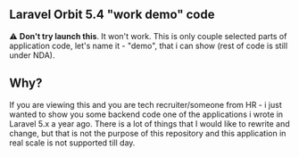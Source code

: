 ## Laravel Orbit 5.4 "work demo" code
⚠️ **Don't try launch this**. It won't work. This is only couple selected parts of application code, let's name it - "demo", that i can show (rest of code is still under NDA).

##  Why?
If you are viewing this and you are tech recruiter/someone from HR - i just wanted to show you some backend code one of the applications i wrote in Laravel 5.x a year ago. There is a lot of things that I would like to rewrite and change, but that is not the purpose of this repository and this application in real scale is not supported till day.
